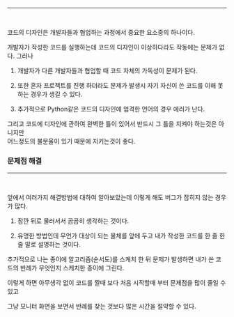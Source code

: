 <hr><br>

코드의 디자인은 개발자들과 협업하는 과정에서 중요한 요소중의 하나이다.

개발자가 작성한 코드를 실행하는데 코드의 디자인이 이상하다라도 작동에는 문제가 없다. 그러나


1) 개발자가 다른 개발자들과 협업할 때 코드 자체의 가독성이 문제가 된다.

2) 또한 혼자 프로젝트를 진행 하더라도 문제가 발생시 자기 자신이 쓴 코드를 이해 못하는 경우가 생길 수 있다. 

3) 추가적으로 Python같은 코드의 디자인에 엄격한 언어의 경우 에러가 난다.

그리고 코드에 디자인에 관하여 완벽한 틀이 있어서 반드시 그 틀을 지켜야 하는것은 아니지만 <br>
어느정도의 불문율이 있기 때문에 지키는것이 좋다.<br>

<h3>문제점 해결</h3>
<hr><br>

앞에서 여러가지 해결방법에 대하여 알아보았는데 이렇게 해도 버그가 잡히지 않는 경우가 많다.

1) 잠깐 뒤로 물러서서 곰곰히 생각하는 것이다.

2) 유명한 방법인데 무언가 대상이 되는 물체를 앞에 두고 내가 작성한 코드를 한 줄 한 줄 말로 설명하는 것이다.

추가적으로 나는 종이에 알고리즘(순서도)를 스케치 한 뒤 문제가 발생하면 내가 쓴 코드의 반례가 무엇인지 스케치한 종이에 그린다. 

이렇게 하면 아무생각 없이 코드를 짤때 보다 처음 시작할때 부터 문제점을 많이 줄일 수 있고 

그냥 모니터 화면을 보면서 반례를 찾는 것보다 많은 시간을 절약할 수 있다.
